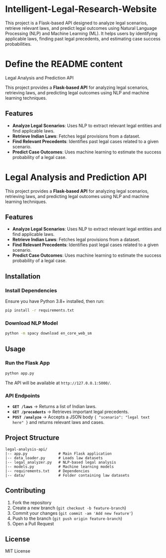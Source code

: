 # Intelligent-Legal-Research-Website
This project is a Flask-based API designed to analyze legal scenarios, retrieve relevant laws, and predict legal outcomes using Natural Language Processing (NLP) and Machine Learning (ML). It helps users by identifying applicable laws, finding past legal precedents, and estimating case success probabilities.
# Define the README content
Legal Analysis and Prediction API

This project provides a **Flask-based API** for analyzing legal scenarios, retrieving laws, and predicting legal outcomes using NLP and machine learning techniques.

## Features
- **Analyze Legal Scenarios**: Uses NLP to extract relevant legal entities and find applicable laws.
- **Retrieve Indian Laws**: Fetches legal provisions from a dataset.
- **Find Relevant Precedents**: Identifies past legal cases related to a given scenario.
- **Predict Case Outcomes**: Uses machine learning to estimate the success probability of a legal case.
# Legal Analysis and Prediction API

This project provides a **Flask-based API** for analyzing legal scenarios, retrieving laws, and predicting legal outcomes using NLP and machine learning techniques.

## Features
- **Analyze Legal Scenarios**: Uses NLP to extract relevant legal entities and find applicable laws.
- **Retrieve Indian Laws**: Fetches legal provisions from a dataset.
- **Find Relevant Precedents**: Identifies past legal cases related to a given scenario.
- **Predict Case Outcomes**: Uses machine learning to estimate the success probability of a legal case.

## Installation


###  Install Dependencies
Ensure you have Python 3.8+ installed, then run:
```sh
pip install -r requirements.txt
```

### Download NLP Model
```sh
python -m spacy download en_core_web_sm
```

## Usage
### Run the Flask App
```sh
python app.py
```
The API will be available at `http://127.0.0.1:5000/`.

### API Endpoints
- **`GET /laws`** → Returns a list of Indian laws.
- **`GET /precedents`** → Retrieves important legal precedents.
- **`POST /analyze`** → Accepts a JSON body `{ "scenario": "legal text here" }` and returns relevant laws and cases.

## Project Structure
```
legal-analysis-api/
|-- app.py              # Main Flask application
|-- data_loader.py      # Loads law datasets
|-- legal_analyzer.py   # NLP-based legal analysis
|-- models.py           # Machine learning models
|-- requirements.txt    # Dependencies
|-- data/               # Folder containing law datasets
```

## Contributing
1. Fork the repository
2. Create a new branch (`git checkout -b feature-branch`)
3. Commit your changes (`git commit -am 'Add new feature'`)
4. Push to the branch (`git push origin feature-branch`)
5. Open a Pull Request

## License
MIT License


